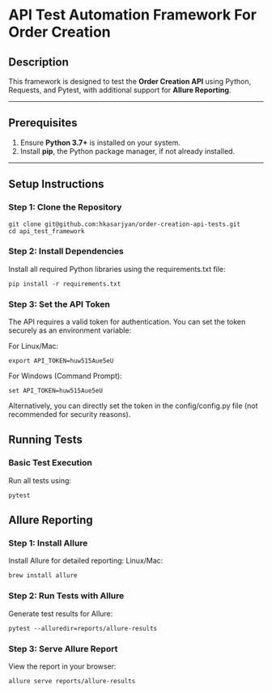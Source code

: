 # API Test Automation Framework For Order Creation

## Description
This framework is designed to test the **Order Creation API** using Python, Requests, and Pytest, with additional support for **Allure Reporting**.

---

## Prerequisites
1. Ensure **Python 3.7+** is installed on your system.
2. Install **pip**, the Python package manager, if not already installed.

---

## Setup Instructions

### Step 1: Clone the Repository
```
git clone git@github.com:hkasarjyan/order-creation-api-tests.git
cd api_test_framework
```
### Step 2: Install Dependencies
Install all required Python libraries using the requirements.txt file:

```
pip install -r requirements.txt
```

### Step 3: Set the API Token
The API requires a valid token for authentication. You can set the token securely as an environment variable:

For Linux/Mac:
```
export API_TOKEN=huw515Aue5eU
```
For Windows (Command Prompt):
```
set API_TOKEN=huw515Aue5eU
```
Alternatively, you can directly set the token in the config/config.py file (not recommended for security reasons).

## Running Tests
### Basic Test Execution
Run all tests using:
```
pytest
```

## Allure Reporting
### Step 1: Install Allure
Install Allure for detailed reporting:
Linux/Mac:
```
brew install allure
```
### Step 2: Run Tests with Allure
Generate test results for Allure:
```
pytest --alluredir=reports/allure-results
```
### Step 3: Serve Allure Report
View the report in your browser:
```
allure serve reports/allure-results
```